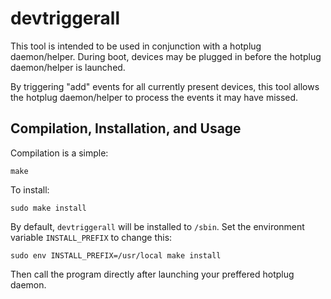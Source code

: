 # devtriggerall

This tool is intended to be used in conjunction with a hotplug daemon/helper. During boot, devices may be plugged in before the hotplug daemon/helper is launched.

By triggering "add" events for all currently present devices, this tool allows the hotplug daemon/helper to process the events it may have missed.

## Compilation, Installation, and Usage

Compilation is a simple:

    make

To install:

    sudo make install

By default, `devtriggerall` will be installed to `/sbin`. Set the environment variable `INSTALL_PREFIX` to change this:

    sudo env INSTALL_PREFIX=/usr/local make install

Then call the program directly after launching your preffered hotplug daemon.
